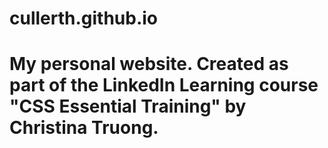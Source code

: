 # cullerth.github.io

# My personal website. Created as part of the LinkedIn Learning course "CSS Essential Training" by Christina Truong. 

